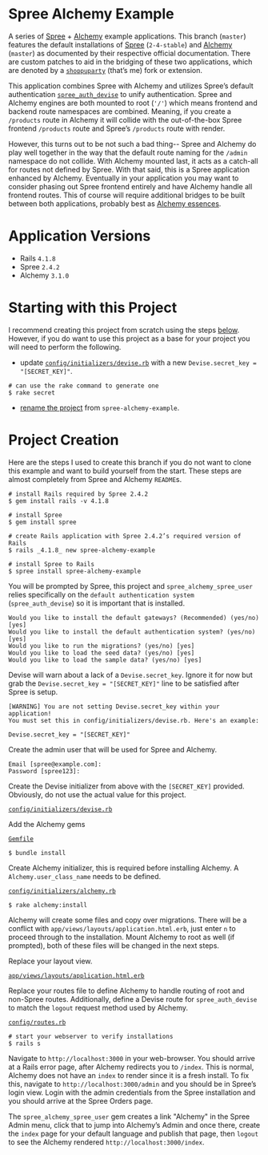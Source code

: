 # Spree Alchemy Example

A series of [Spree](https://github.com/spree/spree) + [Alchemy](https://github.com/AlchemyCMS/alchemy_cms) example applications. This branch (`master`) features the default installations of [Spree](https://github.com/spree/spree/tree/2-4-stable) (`2-4-stable`) and [Alchemy](https://github.com/AlchemyCMS/alchemy_cms) (`master`) as documented by their respective official documentation. There are custom patches to aid in the bridging of these two applications, which are denoted by a [`shoppuparty`](https://github.com/shoppuparty) (that’s me) fork or extension.

This application combines Spree with Alchemy and utilizes Spree’s default authentication [`spree_auth_devise`](https://github.com/spree/spree_auth_devise) to unify authentication. Spree and Alchemy engines are both mounted to root (`'/'`) which means frontend and backend route namespaces are combined. Meaning, if you create a `/products` route in Alchemy it will collide with the out-of-the-box Spree frontend `/products` route and Spree’s `/products` route with render.

However, this turns out to be not such a bad thing-- Spree and Alchemy do play well together in the way that the default route naming for the `/admin` namespace do not collide. With Alchemy mounted last, it acts as a catch-all for routes not defined by Spree. With that said, this is a Spree application enhanced by Alchemy. Eventually in your application you may want to consider phasing out Spree frontend entirely and have Alchemy handle all frontend routes. This of course will require additional bridges to be built between both applications, probably best as [Alchemy essences](http://guides.alchemy-cms.com/edge/essences.html).


# Application Versions

- Rails `4.1.8`
- Spree `2.4.2`
- Alchemy `3.1.0`

# Starting with this Project

I recommend creating this project from scratch using the steps [below](https://github.com/shoppuparty/spree-alchemy-example#project-creation). However, if you do want to use this project as a base for your project you will need to perform the following.

- update [`config/initializers/devise.rb`](https://github.com/shoppuparty/spree-alchemy-example/blob/master/config/initializers/devise.rb#L1) with a new `Devise.secret_key = "[SECRET_KEY]"`. 

```
# can use the rake command to generate one
$ rake secret
```

- [rename the project](http://stackoverflow.com/a/20990347/331759) from `spree-alchemy-example`.


# Project Creation

Here are the steps I used to create this branch if you do not want to clone this example and want to build yourself from the start. These steps are almost completely from Spree and Alchemy `README`s.

```
# install Rails required by Spree 2.4.2
$ gem install rails -v 4.1.8

# install Spree
$ gem install spree

# create Rails application with Spree 2.4.2’s required version of Rails
$ rails _4.1.8_ new spree-alchemy-example

# install Spree to Rails
$ spree install spree-alchemy-example
```

You will be prompted by Spree, this project and `spree_alchemy_spree_user` relies specifically on the `default authentication system` (`spree_auth_devise`) so it is important that is installed.

```
Would you like to install the default gateways? (Recommended) (yes/no) [yes] 
Would you like to install the default authentication system? (yes/no) [yes] 
Would you like to run the migrations? (yes/no) [yes] 
Would you like to load the seed data? (yes/no) [yes] 
Would you like to load the sample data? (yes/no) [yes] 
```

Devise will warn about a lack of a `Devise.secret_key`. Ignore it for now but grab the `Devise.secret_key = "[SECRET_KEY]"` line to be satisfied after Spree is setup.

```
[WARNING] You are not setting Devise.secret_key within your application!
You must set this in config/initializers/devise.rb. Here's an example:
 
Devise.secret_key = "[SECRET_KEY]"
```

Create the admin user that will be used for Spree and Alchemy.

```
Email [spree@example.com]: 
Password [spree123]: 
```

Create the Devise initializer from above with the `[SECRET_KEY]` provided. Obviously, do not use the actual value for this project.

[`config/initializers/devise.rb`](https://github.com/shoppuparty/spree-alchemy-example/blob/master/config/initializers/devise.rb#L1)


Add the Alchemy gems

[`Gemfile`](https://github.com/shoppuparty/spree-alchemy-example/blob/master/Gemfile#L46-L47)

```
$ bundle install
```

Create Alchemy initializer, this is required before installing Alchemy. A `Alchemy.user_class_name` needs to be defined.

[`config/initializers/alchemy.rb`](https://github.com/shoppuparty/spree-alchemy-example/blob/master/config/initializers/alchemy.rb#L1-L4)

```
$ rake alchemy:install
```

Alchemy will create some files and copy over migrations. There will be a conflict with `app/views/layouts/application.html.erb`, just enter `n` to proceed through to the installation. Mount Alchemy to root as well (if prompted), both of these files will be changed in the next steps.

Replace your layout view.

[`app/views/layouts/application.html.erb`](https://github.com/shoppuparty/spree-alchemy-example/blob/master/app/views/layouts/application.html.erb#L1-L16)


Replace your routes file to define Alchemy to handle routing of root and non-Spree routes. Additionally, define a Devise route for `spree_auth_devise` to match the `logout` request method used by Alchemy.

[`config/routes.rb`](https://github.com/shoppuparty/spree-alchemy-example/blob/master/config/routes.rb#L1-L13)

```
# start your webserver to verify installations
$ rails s
```

Navigate to `http://localhost:3000` in your web-browser. You should arrive at a Rails error page, after Alchemy redirects you to `/index`. This is normal, Alchemy does not have an `index` to render since it is a fresh install. To fix this, navigate to `http://localhost:3000/admin` and you should be in Spree’s login view. Login with the admin credentials from the Spree installation and you should arrive at the Spree Orders page.

The `spree_alchemy_spree_user` gem creates a link "Alchemy" in the Spree Admin menu, click that to jump into Alchemy’s Admin and once there, create the `index` page for your default language and publish that page, then `logout` to see the Alchemy rendered `http://localhost:3000/index`.
